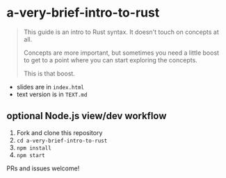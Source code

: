 # a-very-brief-intro-to-rust

> This guide is an intro to Rust syntax. It doesn't touch on concepts at all.
>
> Concepts are more important, but sometimes you need a little boost to get to
> a point where you can start exploring the concepts.
>
> This is that boost.

- slides are in `index.html`
- text version is in `TEXT.md`

## optional Node.js view/dev workflow

1. Fork and clone this repository
2. `cd a-very-brief-intro-to-rust`
3. `npm install`
4. `npm start`

PRs and issues welcome!
